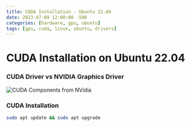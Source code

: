 ```yaml
---
title: CUDA Installation - Ubuntu 22.04 
date: 2023-07-09 12:00:00 -500
categories: [hardware, gpu, ubuntu]
tags: [gpu, cuda, linux, ubuntu, drivers]
---
```


# CUDA Installation on Ubuntu 22.04 


### CUDA Driver vs NVIDIA Graphics Driver 

![CUDA Components from NVidia](https://docs.nvidia.com/deploy/cuda-compatibility/graphics/CUDA-components.png)



### CUDA Installation 

```bash 
sudo apt update && sudo apt upgrade 
```

